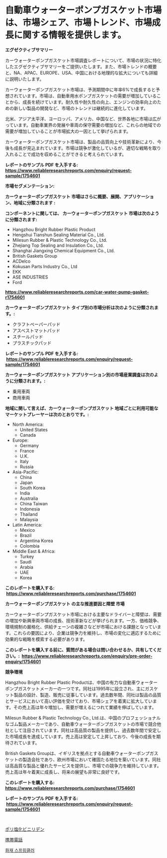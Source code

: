 <p><h1>自動車ウォーターポンプガスケット市場は、市場シェア、市場トレンド、市場成長に関する情報を提供します。</h1></p><p><strong>エグゼクティブサマリー</strong></p>
<p><p>カーウォーターポンプガスケット市場調査レポートについて、市場の状況に特化したエグゼクティブサマリーをご提供いたします。また、市場トレンドの概要と、NA、APAC、EUROPE、USA、中国における地理的な拡大についても詳細に説明いたします。</p><p>カーウォーターポンプガスケット市場は、予測期間中に年率6%で成長すると予想されています。市場は、自動車用水ポンプガスケットの需要が増加していることから、成長を続けています。耐久性や耐久性の向上、エンジンの効率向上のための新しい製品の開発など、市場のトレンドは継続的に進化しています。</p><p>北米、アジア太平洋、ヨーロッパ、アメリカ、中国など、世界各地に市場は広がっています。自動車業界の発展や車両の保守需要の増加など、これらの地域での需要が増加していることが市場拡大の一因として挙げられます。</p><p>カーウォーターポンプガスケット市場は、製品の品質向上や技術革新により、今後も成長が見込まれています。市場は競争が激化しているが、適切な戦略を取り入れることで成功を収めることができると考えられています。</p></p>
<p><strong>レポートのサンプル PDF を入手する: <a href="https://www.reliableresearchreports.com/enquiry/request-sample/1754601">https://www.reliableresearchreports.com/enquiry/request-sample/1754601</a></strong></p>
<p><strong>市場セグメンテーション:</strong></p>
<p><strong> カーウォーターポンプガスケット 市場はさらに概要、展開、アプリケーション、地域に分類されます :</strong></p>
<p><strong>コンポーネントに関しては、 カーウォーターポンプガスケット 市場は次のように分類されます: &nbsp;</strong></p>
<p><ul><li>Hangzhou Bright Rubber Plastic Product</li><li>Hengshui Tianshun Sealing Material Co., Ltd.</li><li>Milesun Rubber & Plastic Technology Co., Ltd.</li><li>Zhejiang Top Sealing and Insulation Co., Ltd.</li><li>Shanghai Jiangxing Chemical Equipment Co., Ltd.</li><li>British Gaskets Group</li><li>ACDelco</li><li>Kokusan Parts Industry Co., Ltd</li><li>EKK</li><li>ASE INDUSTRIES</li><li>Ford</li></ul></p>
<p><strong><a href="https://www.reliableresearchreports.com/car-water-pump-gasket-r1754601">https://www.reliableresearchreports.com/car-water-pump-gasket-r1754601</a></strong></p>
<p><strong> カーウォーターポンプガスケット タイプ別の市場分析は次のように分類されます。:</strong></p>
<p><ul><li>クラフトペーパーパッド</li><li>アスベストマットパッド</li><li>スチールパッド</li><li>プラスチックパッド</li></ul></p>
<p><strong>レポートのサンプル PDF を入手する: &nbsp;<a href="https://www.reliableresearchreports.com/enquiry/request-sample/1754601">https://www.reliableresearchreports.com/enquiry/request-sample/1754601</a></strong></p>
<p><strong> カーウォーターポンプガスケット アプリケーション別の市場産業調査は次のように分類されます。:</strong></p>
<p><ul><li>乗用車両</li><li>商用車両</li></ul></p>
<p><strong>地域に関して言えば、カーウォーターポンプガスケット 地域ごとに利用可能なマーケットプレーヤーは次のとおりです。:</strong></p>
<p><ul>
    <li>
        North America:
        <ul>
            <li>United States</li>
            <li>Canada</li>
        </ul>
    </li>
    <li>
        Europe:
        <ul>
            <li>Germany</li>
            <li>France</li>
            <li>U.K.</li>
            <li>Italy</li>
            <li>Russia</li>
        </ul>
    </li>
    <li>
        Asia-Pacific:
        <ul>
            <li>China</li>
            <li>Japan</li>
            <li>South Korea</li>
            <li>India</li>
            <li>Australia</li>
            <li>China Taiwan</li>
            <li>Indonesia</li>
            <li>Thailand</li>
            <li>Malaysia</li>
        </ul>
    </li>
    <li>
        Latin America:
        <ul>
            <li>Mexico</li>
            <li>Brazil</li>
            <li>Argentina Korea</li>
            <li>Colombia</li>
        </ul>
    </li>
    <li>
        Middle East & Africa:
        <ul>
            <li>Turkey</li>
            <li>Saudi</li>
            <li>Arabia</li>
            <li>UAE</li>
            <li>Korea</li>
        </ul>
    </li>
    </ul></p>
<p><strong>このレポートを購入する: &nbsp;<a href="https://www.reliableresearchreports.com/purchase/1754601">https://www.reliableresearchreports.com/purchase/1754601</a></strong></p>
<p><strong>カーウォーターポンプガスケット の主な推進要因と障壁 市場</strong></p>
<p><p>カーウォーターポンプガスケット市場における主要なドライバーと障壁は、需要の増加や新興車両市場の成長、技術革新などが挙げられます。一方、価格競争、環境規制の厳格化、供給チェーンの複雑さなどが市場における課題となっています。これらの要因により、企業は競争力を維持し、市場の変化に適応するために効果的な戦略を模索する必要があります。</p></p>
<p><strong>このレポートを購入する前に、質問がある場合は問い合わせるか、共有してください。:&nbsp; <a href="https://www.reliableresearchreports.com/enquiry/pre-order-enquiry/1754601">https://www.reliableresearchreports.com/enquiry/pre-order-enquiry/1754601</a></strong></p>
<p><strong>競争環境</strong></p>
<p><p>Hangzhou Bright Rubber Plastic Productは、中国の有力な自動車ウォーターポンプガスケットメーカーの一つです。同社は1995年に設立され、主にガスケット製品の設計、製造、販売に従事しています。過去数年間、同社は製品の品質とサービスにおいて高い評価を受けており、市場シェアを着実に拡大しています。その売上高は年々増加し、需要が増えるにつれて業績を伸ばしています。</p><p>Milesun Rubber & Plastic Technology Co., Ltd.は、中国のプロフェッショナルなゴム製品メーカーであり、自動車ウォーターポンプガスケットの市場で競合他社として注目されています。同社は高品質の製品を提供し、過去数年間で安定した市場成長を達成しています。売上高は安定して上昇しており、今後の成長を期待されています。</p><p>British Gaskets Groupは、イギリスを拠点とする自動車ウォーターポンプガスケットの製造会社であり、欧州市場において確固たる地位を築いています。同社は高品質な製品と優れたサービスを提供し、市場での競争力を維持しています。売上高は年々着実に成長し、将来の展望も非常に良好です。</p></p>
<p><strong>このレポートを購入する: &nbsp; <a href="https://www.reliableresearchreports.com/purchase/1754601">https://www.reliableresearchreports.com/purchase/1754601</a></strong></p>
<p><strong>レポートのサンプル PDF を入手する: &nbsp;<a href="https://www.reliableresearchreports.com/enquiry/request-sample/1754601">https://www.reliableresearchreports.com/enquiry/request-sample/1754601</a></strong><strong></strong></p>
<p>&nbsp;</p>
<p><p><a href="https://medium.com/@billyarton5656871/%E3%83%9D%E3%83%AA%E3%83%93%E3%83%8B%E3%83%AB%E3%82%B8%E3%82%AF%E3%83%AD%E3%83%A9%E3%82%A4%E3%83%89%E5%B8%82%E5%A0%B4-%E3%82%BF%E3%82%A4%E3%83%97-%E7%94%A8%E9%80%94-%E3%81%8A%E3%82%88%E3%81%B3%E5%9C%B0%E7%90%86%E3%81%AB%E3%82%88%E3%82%8B%E5%8C%85%E6%8B%AC%E7%9A%84%E3%81%AA%E8%A9%95%E4%BE%A1-fa652d71b399">ポリ塩化ビニリデン</a></p><p><a href="https://medium.com/@jordanilliamson678678/%E6%90%BA%E5%B8%AF%E9%9B%BB%E8%A9%B1%E5%B8%82%E5%A0%B4-%E3%82%BF%E3%82%A4%E3%83%97-%E3%82%A2%E3%83%97%E3%83%AA%E3%82%B1%E3%83%BC%E3%82%B7%E3%83%A7%E3%83%B3-%E3%81%8A%E3%82%88%E3%81%B3%E5%9C%B0%E7%90%86%E3%81%AB%E3%82%88%E3%82%8B%E5%8C%85%E6%8B%AC%E7%9A%84%E3%81%AA%E8%A9%95%E4%BE%A1-a267717b6801">携帯電話</a></p><p><a href="https://medium.com/@bricebeahan2023/%EC%86%8C%EB%B0%A9-%EC%8A%A4%ED%94%84%EB%A7%81%ED%81%B4%EB%9F%AC-%EC%8B%9C%EC%9E%A5%EC%9D%80-%EC%8B%9C%EC%9E%A5-%EC%A0%90%EC%9C%A0%EC%9C%A8-%ED%81%AC%EA%B8%B0-%EB%B0%8F-2031%EB%85%84%EA%B9%8C%EC%A7%80-%EC%98%88%EC%B8%A1%EB%90%9C-%EC%98%88%EC%B8%A1%EC%97%90-%EC%B4%88%EC%A0%90%EC%9D%84-%EB%A7%9E%EC%B6%94%EA%B3%A0-%EC%9E%88%EC%8A%B5%EB%8B%88%EB%8B%A4-b0cd343973aa">화재 스프링클러</a></p></p>